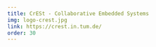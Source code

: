 ```yaml
---
title: CrESt - Collaborative Embedded Systems
img: logo-crest.jpg
link: https://crest.in.tum.de/
order: 30
---
```

